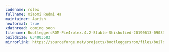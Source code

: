 ```yaml
--- 
codename: rolex 
fullname: Xiaomi Redmi 4a 
maintainer: Aarish 
newformat: true 
xdathread: coming soon 
filename: BootleggersROM-Pie4rolex.4.2-Stable-Shishufied-20190613-090332.zip 
buildsize: 634003583
mirrorlink: https://sourceforge.net/projects/bootleggersrom/files/builds/Rolex/BootleggersROM-Pie4rolex.4.2-Stable-Shishufied-20190613-090332.zip/download
---
```

